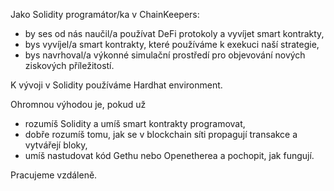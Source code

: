 Jako Solidity programátor/ka v ChainKeepers:

  - by ses od nás naučil/a používat DeFi protokoly a vyvíjet smart kontrakty,
  - bys vyvíjel/a smart kontrakty, které používáme k exekuci naší strategie,
  - bys navrhoval/a výkonné simulační prostředí pro objevování nových ziskových příležitostí.

K vývoji v Solidity používáme Hardhat environment.

Ohromnou výhodou je, pokud už
  - rozumíš Solidity a umíš smart kontrakty programovat,
  - dobře rozumíš tomu, jak se v blockchain síti propagují transakce a vytvářejí bloky,
  - umíš nastudovat kód Gethu nebo Openetherea a pochopit, jak fungují.

Pracujeme vzdáleně.
